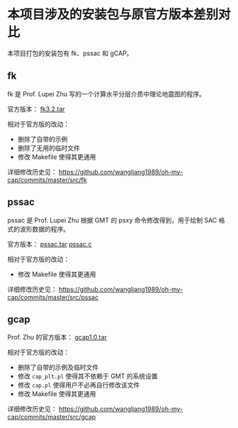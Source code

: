 # 本项目涉及的安装包与原官方版本差别对比

本项目打包的安装包有 fk、pssac 和 gCAP。

## fk

fk 是 Prof. Lupei Zhu 写的一个计算水平分层介质中理论地震图的程序。

官方版本： [fk3.2.tar](http://www.eas.slu.edu/People/LZhu/downloads/fk3.2.tar)

相对于官方版的改动：

- 删除了自带的示例
- 删除了无用的临时文件
- 修改 Makefile 使得其更通用

详细修改历史见： <https://github.com/wangliang1989/oh-my-cap/commits/master/src/fk>

## pssac

pssac 是 Prof. Lupei Zhu 根据 GMT 的 psxy 命令修改得到，用于绘制 SAC 格式的波形数据的程序。

官方版本： [pssac.tar](http://www.eas.slu.edu/People/LZhu/downloads/pssac.tar) [pssac.c](http://www.eas.slu.edu/People/LZhu/downloads/pssac.c)

相对于官方版的改动：

- 修改 Makefile 使得其更通用

详细修改历史见： <https://github.com/wangliang1989/oh-my-cap/commits/master/src/pssac>

## gcap

Prof. Zhu 的官方版本： [gcap1.0.tar](http://www.eas.slu.edu/People/LZhu/downloads/gcap1.0.tar)

相对于官方版的改动：

- 删除了自带的示例及临时文件
- 修改 `cap_plt.pl` 使得其不依赖于 GMT 的系统设置
- 修改 `cap.pl` 使得用户不必再自行修改该文件
- 修改 Makefile 使得其更通用

详细修改历史见： <https://github.com/wangliang1989/oh-my-cap/commits/master/src/gcap>

